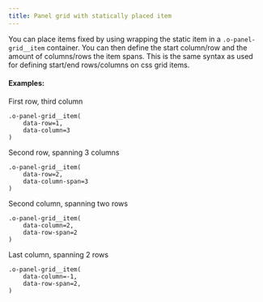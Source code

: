 ```yaml
---
title: Panel grid with statically placed item
---
```


You can place items fixed by using wrapping the static item in a `.o-panel-grid__item` container. You can then define the start column/row and the amount of columns/rows the item spans. This is the same syntax as used for defining start/end rows/columns on css grid items.

#### Examples:

First row, third column
```pug
.o-panel-grid__item(
    data-row=1,
    data-column=3
)
```

Second row, spanning 3 columns
```pug
.o-panel-grid__item(
    data-row=2,
    data-column-span=3
)
```

Second column, spanning two rows
```pug
.o-panel-grid__item(
    data-column=2,
    data-row-span=2
)
```

Last column, spanning 2 rows
```pug
.o-panel-grid__item(
    data-column=-1,
    data-row-span=2,
)
```
